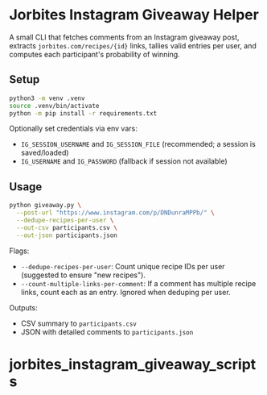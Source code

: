 # Jorbites Instagram Giveaway Helper

A small CLI that fetches comments from an Instagram giveaway post, extracts `jorbites.com/recipes/{id}` links, tallies valid entries per user, and computes each participant's probability of winning.

## Setup

```bash
python3 -m venv .venv
source .venv/bin/activate
python -m pip install -r requirements.txt
```

Optionally set credentials via env vars:

- `IG_SESSION_USERNAME` and `IG_SESSION_FILE` (recommended; a session is saved/loaded)
- `IG_USERNAME` and `IG_PASSWORD` (fallback if session not available)

## Usage

```bash
python giveaway.py \
  --post-url "https://www.instagram.com/p/DNDunraMPPb/" \
  --dedupe-recipes-per-user \
  --out-csv participants.csv \
  --out-json participants.json
```

Flags:
- `--dedupe-recipes-per-user`: Count unique recipe IDs per user (suggested to ensure "new recipes").
- `--count-multiple-links-per-comment`: If a comment has multiple recipe links, count each as an entry. Ignored when deduping per user.

Outputs:
- CSV summary to `participants.csv`
- JSON with detailed comments to `participants.json`
# jorbites_instagram_giveaway_scripts
